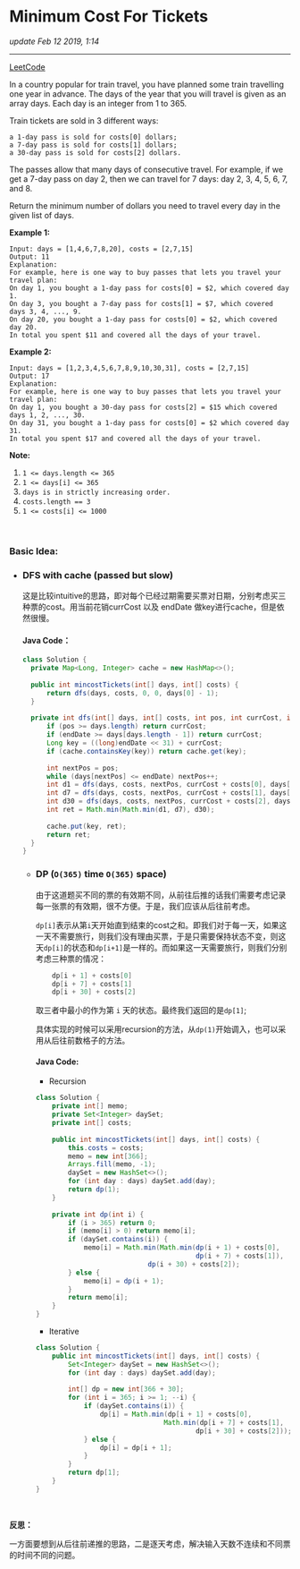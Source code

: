 # Minimum Cost For Tickets
_update Feb 12 2019, 1:14_

---
[LeetCode](https://leetcode.com/problems/minimum-cost-for-tickets/)

In a country popular for train travel, you have planned some train travelling one year in advance.  The days of the year that you will travel is given as an array days.  Each day is an integer from 1 to 365.

Train tickets are sold in 3 different ways:

    a 1-day pass is sold for costs[0] dollars;
    a 7-day pass is sold for costs[1] dollars;
    a 30-day pass is sold for costs[2] dollars.

The passes allow that many days of consecutive travel.  For example, if we get a 7-day pass on day 2, then we can travel for 7 days: day 2, 3, 4, 5, 6, 7, and 8.

Return the minimum number of dollars you need to travel every day in the given list of days.

 

**Example 1:**

    Input: days = [1,4,6,7,8,20], costs = [2,7,15]
    Output: 11
    Explanation: 
    For example, here is one way to buy passes that lets you travel your travel plan:
    On day 1, you bought a 1-day pass for costs[0] = $2, which covered day 1.
    On day 3, you bought a 7-day pass for costs[1] = $7, which covered days 3, 4, ..., 9.
    On day 20, you bought a 1-day pass for costs[0] = $2, which covered day 20.
    In total you spent $11 and covered all the days of your travel.

**Example 2:**

    Input: days = [1,2,3,4,5,6,7,8,9,10,30,31], costs = [2,7,15]
    Output: 17
    Explanation: 
    For example, here is one way to buy passes that lets you travel your travel plan:
    On day 1, you bought a 30-day pass for costs[2] = $15 which covered days 1, 2, ..., 30.
    On day 31, you bought a 1-day pass for costs[0] = $2 which covered day 31.
    In total you spent $17 and covered all the days of your travel.
 

**Note:**

1. `1 <= days.length <= 365`
2. `1 <= days[i] <= 365`
3. `days is in strictly increasing order.`
4. `costs.length == 3`
5. `1 <= costs[i] <= 1000`

<br/>

### Basic Idea:
* ### DFS with cache (passed but slow)
  这是比较intuitive的思路，即对每个已经过期需要买票对日期，分别考虑买三种票的cost。用当前花销currCost 以及 endDate 做key进行cache，但是依然很慢。
  #### Java Code：
  ```java
  class Solution {
    private Map<Long, Integer> cache = new HashMap<>();
        
    public int mincostTickets(int[] days, int[] costs) {
        return dfs(days, costs, 0, 0, days[0] - 1);
    }
    
    private int dfs(int[] days, int[] costs, int pos, int currCost, int endDate) {
        if (pos >= days.length) return currCost;
        if (endDate >= days[days.length - 1]) return currCost;
        Long key = ((long)endDate << 31) + currCost;
        if (cache.containsKey(key)) return cache.get(key);
        
        int nextPos = pos;
        while (days[nextPos] <= endDate) nextPos++;
        int d1 = dfs(days, costs, nextPos, currCost + costs[0], days[nextPos]);
        int d7 = dfs(days, costs, nextPos, currCost + costs[1], days[nextPos] + 6);
        int d30 = dfs(days, costs, nextPos, currCost + costs[2], days[nextPos] + 29);
        int ret = Math.min(Math.min(d1, d7), d30);
        
        cache.put(key, ret);
        return ret;
    }
  }
  ```

  * ### DP (`O(365)` time `O(365)` space)
    由于这道题买不同的票的有效期不同，从前往后推的话我们需要考虑记录每一张票的有效期，很不方便。于是，我们应该从后往前考虑。
    
    `dp[i]`表示从第`i`天开始直到结束的cost之和。即我们对于每一天，如果这一天不需要旅行，则我们没有理由买票，于是只需要保持状态不变，则这天`dp[i]`的状态和`dp[i+1]`是一样的。而如果这一天需要旅行，则我们分别考虑三种票的情况：
    ```c
        dp[i + 1] + costs[0]
        dp[i + 7] + costs[1]
        dp[i + 30] + costs[2]
    ```
    取三者中最小的作为第 `i` 天的状态。最终我们返回的是`dp[1]`;

    具体实现的时候可以采用recursion的方法，从`dp(1)`开始调入，也可以采用从后往前数格子的方法。
    #### Java Code:
    * Recursion
    ```java
    class Solution {
        private int[] memo;
        private Set<Integer> daySet;
        private int[] costs;
        
        public int mincostTickets(int[] days, int[] costs) {
            this.costs = costs;
            memo = new int[366];
            Arrays.fill(memo, -1);
            daySet = new HashSet<>();
            for (int day : days) daySet.add(day);
            return dp(1);
        }
        
        private int dp(int i) {
            if (i > 365) return 0;
            if (memo[i] > 0) return memo[i];
            if (daySet.contains(i)) {
                memo[i] = Math.min(Math.min(dp(i + 1) + costs[0], 
                                            dp(i + 7) + costs[1]), 
                                dp(i + 30) + costs[2]);
            } else {
                memo[i] = dp(i + 1);
            }
            return memo[i];
        }
    }
    ```     
    * Iterative
    ```java
    class Solution {
        public int mincostTickets(int[] days, int[] costs) {
            Set<Integer> daySet = new HashSet<>();
            for (int day : days) daySet.add(day);
            
            int[] dp = new int[366 + 30]; 
            for (int i = 365; i >= 1; --i) {
                if (daySet.contains(i)) {
                    dp[i] = Math.min(dp[i + 1] + costs[0], 
                                    Math.min(dp[i + 7] + costs[1], 
                                            dp[i + 30] + costs[2]));
                } else {
                    dp[i] = dp[i + 1];
                }
            }
            return dp[1];
        }
    }
    ```

<br/>

**反思：**  

一方面要想到从后往前递推的思路，二是逐天考虑，解决输入天数不连续和不同票的时间不同的问题。

